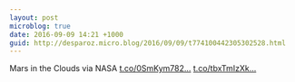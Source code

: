 ```yaml
---
layout: post
microblog: true
date: 2016-09-09 14:21 +1000
guid: http://desparoz.micro.blog/2016/09/09/t774100442305302528.html
---
```

Mars in the Clouds via NASA [t.co/0SmKym782...](https://t.co/0SmKym782Z) [t.co/tbxTmIzXk...](https://t.co/tbxTmIzXkp)
